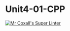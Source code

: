 # Unit4-01-CPP
[![Mr Coxall's Super Linter](https://github.com/ICS3U-Programming-VivianaH/Unit4-01-CPP/workflows/Mr%20Coxall's%20Super%20Linter/badge.svg)](https://github.com/ICS3U-Programming-VivianaH/Unit4-01-CPP/actions/)
